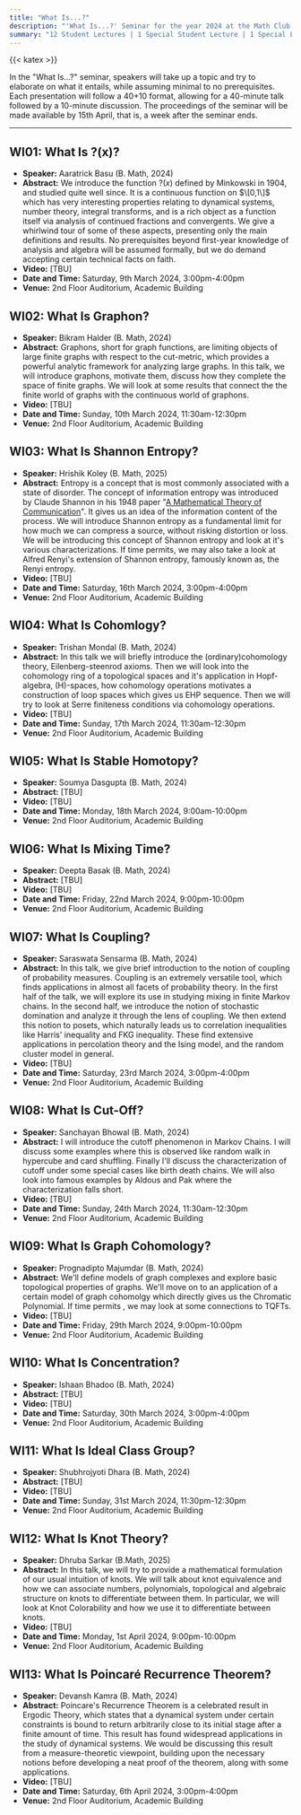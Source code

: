 ```yaml
---
title: "What Is...?"
description: "'What Is...?' Seminar for the year 2024 at the Math Club at Indian Statistical Institute, Bangalore."
summary: "12 Student Lectures | 1 Special Student Lecture | 1 Special Lecture | 14 Speakers"
---
```


{{< katex >}}

In the "What Is...?" seminar, speakers will take up a topic and try to elaborate on what it entails, while assuming minimal to no prerequisites. Each presentation will follow a 40+10 format, allowing for a 40-minute talk followed by a 10-minute discussion. The proceedings of the seminar will be made available by 15th April, that is, a week after the seminar ends.

---

## WI01: What Is ?(x)?

- **Speaker:** Aaratrick Basu (B. Math, 2024)
- **Abstract:** We introduce the function $?(x)$ defined by Minkowski in 1904, and studied quite well since. It is a continuous function on $\[0,1\]$ which has very interesting properties relating to dynamical systems, number theory, integral transforms, and is a rich object as a function itself via analysis of continued fractions and convergents. We give a whirlwind tour of some of these aspects, presenting only the main definitions and results. No prerequisites beyond first-year knowledge of analysis and algebra will be assumed formally, but we do demand accepting certain technical facts on faith.
- **Video:** [TBU]
- **Date and Time:** Saturday, 9th March 2024, 3:00pm-4:00pm
- **Venue:** 2nd Floor Auditorium, Academic Building

## WI02: What Is Graphon?

- **Speaker:** Bikram Halder (B. Math, 2024)
- **Abstract:** Graphons, short for graph functions, are limiting objects of large finite graphs with respect to the cut-metric, which provides a powerful analytic framework for analyzing large graphs. In this talk, we will introduce graphons, motivate them, discuss how they complete the space of finite graphs. We will look at some results that connect the the finite world of graphs with the continuous world of graphons.
- **Video:** [TBU]
- **Date and Time:** Sunday, 10th March 2024, 11:30am-12:30pm
- **Venue:** 2nd Floor Auditorium, Academic Building

## WI03: What Is Shannon Entropy?

- **Speaker:** Hrishik Koley (B. Math, 2025)
- **Abstract:** Entropy is a concept that is most commonly associated with a state of disorder. The concept of information entropy was introduced by Claude Shannon in his 1948 paper "[A Mathematical Theory of Communication](https://people.math.harvard.edu/~ctm/home/text/others/shannon/entropy/entropy.pdf)". It gives us an idea of the information content of the process. We will introduce Shannon entropy as a fundamental limit for how much we can compress a source, without risking distortion or loss. We will be introducing this concept of Shannon entropy and look at it's various characterizations. If time permits, we may also take a look at Alfred Renyi's extension of Shannon entropy, famously known as, the Renyi entropy.
- **Video:** [TBU]
- **Date and Time:** Saturday, 16th March 2024, 3:00pm-4:00pm
- **Venue:** 2nd Floor Auditorium, Academic Building

## WI04: What Is Cohomlogy?

- **Speaker:** Trishan Mondal (B. Math, 2024)
- **Abstract:** In this talk we will briefly introduce the (ordinary)cohomology theory, Eilenberg-steenrod axioms. Then we will look into the cohomology ring of a topological spaces and it's application in Hopf-algebra, \(H\)-spaces, how cohomology operations motivates a construction of loop spaces which gives us EHP sequence. Then we will try to look at Serre finiteness conditions via cohomology operations.
- **Video:** [TBU]
- **Date and Time:** Sunday, 17th March 2024, 11:30am-12:30pm
- **Venue:** 2nd Floor Auditorium, Academic Building

## WI05: What Is Stable Homotopy?

- **Speaker:** Soumya Dasgupta (B. Math, 2024)
- **Abstract:** [TBU]
- **Video:** [TBU]
- **Date and Time:** Monday, 18th March 2024, 9:00am-10:00pm
- **Venue:** 2nd Floor Auditorium, Academic Building

## WI06: What Is Mixing Time?

- **Speaker:** Deepta Basak (B. Math, 2024)
- **Abstract:** [TBU]
- **Video:** [TBU]
- **Date and Time:** Friday, 22nd March 2024, 9:00pm-10:00pm
- **Venue:** 2nd Floor Auditorium, Academic Building

## WI07: What Is Coupling?

- **Speaker:** Saraswata Sensarma (B. Math, 2024)
- **Abstract:** In this talk, we give brief introduction to the notion of coupling of probability measures. Coupling is an extremely versatile tool, which finds applications in almost all facets of probability theory. In the first half of the talk, we will explore its use in studying mixing in finite Markov chains. In the second half, we introduce the notion of stochastic domination and analyze it through the lens of coupling. We then extend this notion to posets, which naturally leads us to correlation inequalities like Harris' inequality and FKG inequality. These find extensive applications in percolation theory and the Ising model, and the random cluster model in general.
- **Video:** [TBU]
- **Date and Time:** Saturday, 23rd March 2024, 3:00pm-4:00pm
- **Venue:** 2nd Floor Auditorium, Academic Building

## WI08: What Is Cut-Off?

- **Speaker:** Sanchayan Bhowal (B. Math, 2024)
- **Abstract:** I will introduce the cutoff phenomenon in Markov Chains. I will discuss some examples where this is observed like random walk in hypercube and card shuffling. Finally I'll discuss the characterization of cutoff under some special cases like birth death chains. We will also look into famous examples by Aldous and Pak where the characterization falls short.
- **Video:** [TBU]
- **Date and Time:** Sunday, 24th March 2024, 11:30am-12:30pm
- **Venue:** 2nd Floor Auditorium, Academic Building

## WI09: What Is Graph Cohomology?

- **Speaker:** Prognadipto Majumdar (B. Math, 2024)
- **Abstract:** We'll define models of graph complexes and explore basic topological properties of graphs. We'll move on to an application of a certain model of graph cohomolgy which directly gives us the Chromatic Polynomial. If time permits , we may look at some connections to TQFTs.
- **Video:** [TBU]
- **Date and Time:** Friday, 29th March 2024, 9:00pm-10:00pm
- **Venue:** 2nd Floor Auditorium, Academic Building

## WI10: What Is Concentration?

- **Speaker:** Ishaan Bhadoo (B. Math, 2024)
- **Abstract:** [TBU]
- **Video:** [TBU]
- **Date and Time:** Saturday, 30th March 2024, 3:00pm-4:00pm
- **Venue:** 2nd Floor Auditorium, Academic Building

## WI11: What Is Ideal Class Group?

- **Speaker:** Shubhrojyoti Dhara (B. Math, 2024)
- **Abstract:** [TBU]
- **Video:** [TBU]
- **Date and Time:** Sunday, 31st March 2024, 11:30pm-12:30pm
- **Venue:** 2nd Floor Auditorium, Academic Building

## WI12: What Is Knot Theory?

- **Speaker:** Dhruba Sarkar (B.Math, 2025)
- **Abstract:** In this talk, we will try to provide a mathematical formulation of our usual intuition of knots. We will talk about knot equivalence and how we can associate numbers, polynomials, topological and algebraic structure on knots to differentiate between them. In particular, we will look at Knot Colorability and how we use it to differentiate between knots.
- **Video:** [TBU]
- **Date and Time:** Monday, 1st April 2024, 9:00pm-10:00pm
- **Venue:** 2nd Floor Auditorium, Academic Building

## WI13: What Is Poincaré Recurrence Theorem?

- **Speaker:** Devansh Kamra (B. Math, 2024)
- **Abstract:** Poincare's Recurrence Theorem is a celebrated result in Ergodic Theory, which states that a dynamical system under certain constraints is bound to return arbitrarily close to its initial stage after a finite amount of time. This result has found widespread applications in the study of dynamical systems. We would be discussing this result from a measure-theoretic viewpoint, building upon the necessary notions before developing a neat proof of the theorem, along with some applications.
- **Video:** [TBU]
- **Date and Time:** Saturday, 6th April 2024, 3:00pm-4:00pm
- **Venue:** 2nd Floor Auditorium, Academic Building
